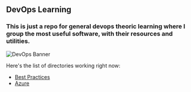 ﻿## DevOps Learning
### This is just a repo for general devops theoric learning where I group the most useful software, with their resources and utilities. 
![DevOps Banner](https://ibagroupit.com/wp-content/uploads/2020/05/banner_1300-357_devops.png)

Here's the list of directories working right now:
 - [Best Practices](/BestPractices)
 - [Azure](/Azure)

